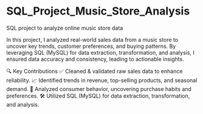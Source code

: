 # SQL_Project_Music_Store_Analysis
SQL project to analyze online music store data

In this project, I analyzed real-world sales data from a music store to uncover key trends, customer preferences, and buying patterns. By leveraging SQL (MySQL) for data extraction, transformation, and analysis, I ensured data accuracy and consistency, leading to actionable insights.

🔍 Key Contributions
✅ Cleaned & validated raw sales data to enhance reliability.
📈 Identified trends in revenue, top-selling products, and seasonal demand.
🛒 Analyzed consumer behavior, uncovering purchase habits and preferences.
🛠️ Utilized SQL (MySQL) for data extraction, transformation, and analysis.
